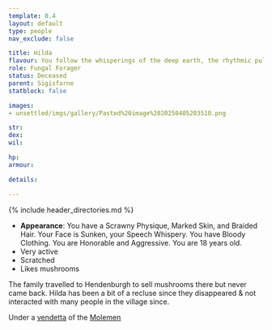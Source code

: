 ```yaml
---
template: 0.4
layout: default
type: people
nav_exclude: false

title: Hilda
flavour: You follow the whisperings of the deep earth, the rhythmic pulse of the mycelium forest that grows beneath the surface. The dark holds no terror for you. Also, you really love mushrooms.
role: Fungal Forager
status: Deceased
parent: Sigisfarne
statblock: false

images:
- unsettled/imgs/gallery/Pasted%20image%2020250405203510.png

str: 
dex: 
wil: 

hp: 
armour: 

details:

---
```


{% include header_directories.md %}

- **Appearance**: You have a Scrawny Physique, Marked Skin, and Braided Hair. Your Face is Sunken, your Speech Whispery. You have Bloody Clothing. You are Honorable and Aggressive. You are 18 years old.
- Very active
- Scratched
- Likes mushrooms

The family travelled to Hendenburgh to sell mushrooms there but never came back.
Hilda has been a bit of a recluse since they disappeared & not interacted with many people in the village since.

Under a [vendetta](../../campaigns/Book_01/ep_004.md) of the [Molemen](../DuskmeadowFringe/PiotChant.md)